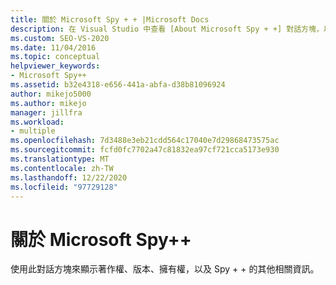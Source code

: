 ```yaml
---
title: 關於 Microsoft Spy + + |Microsoft Docs
description: 在 Visual Studio 中查看 [About Microsoft Spy + +] 對話方塊，以顯示有關 Spy + + 偵錯工具的著作權、版本、擁有權及其他資訊。
ms.custom: SEO-VS-2020
ms.date: 11/04/2016
ms.topic: conceptual
helpviewer_keywords:
- Microsoft Spy++
ms.assetid: b32e4318-e656-441a-abfa-d38b81096924
author: mikejo5000
ms.author: mikejo
manager: jillfra
ms.workload:
- multiple
ms.openlocfilehash: 7d3488e3eb21cdd564c17040e7d29868473575ac
ms.sourcegitcommit: fcfd0fc7702a47c81832ea97cf721cca5173e930
ms.translationtype: MT
ms.contentlocale: zh-TW
ms.lasthandoff: 12/22/2020
ms.locfileid: "97729128"
---
```

# <a name="about-microsoft-spy"></a>關於 Microsoft Spy++
使用此對話方塊來顯示著作權、版本、擁有權，以及 Spy + + 的其他相關資訊。